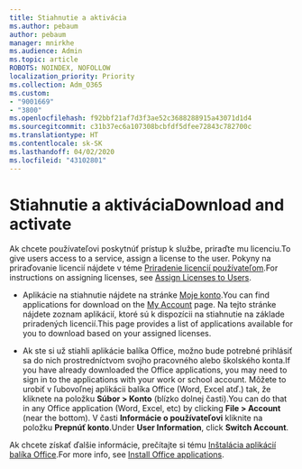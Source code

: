 ```yaml
---
title: Stiahnutie a aktivácia
ms.author: pebaum
author: pebaum
manager: mnirkhe
ms.audience: Admin
ms.topic: article
ROBOTS: NOINDEX, NOFOLLOW
localization_priority: Priority
ms.collection: Adm_O365
ms.custom:
- "9001669"
- "3800"
ms.openlocfilehash: f92bbf21af7d3f3ae52c3688288915a43071d1d4
ms.sourcegitcommit: c31b37ec6a107308bcbfdf5dfee72843c782700c
ms.translationtype: HT
ms.contentlocale: sk-SK
ms.lasthandoff: 04/02/2020
ms.locfileid: "43102801"
---
```

# <a name="download-and-activate"></a><span data-ttu-id="38690-102">Stiahnutie a aktivácia</span><span class="sxs-lookup"><span data-stu-id="38690-102">Download and activate</span></span>

<span data-ttu-id="38690-103">Ak chcete používateľovi poskytnúť prístup k službe, priraďte mu licenciu.</span><span class="sxs-lookup"><span data-stu-id="38690-103">To give users access to a service, assign a license to the user.</span></span> <span data-ttu-id="38690-104">Pokyny na priraďovanie licencií nájdete v téme [Priradenie licencií používateľom](https://docs.microsoft.com/microsoft-365/admin/manage/assign-licenses-to-users).</span><span class="sxs-lookup"><span data-stu-id="38690-104">For instructions on assigning licenses, see [Assign Licenses to Users](https://docs.microsoft.com/microsoft-365/admin/manage/assign-licenses-to-users).</span></span>

- <span data-ttu-id="38690-105">Aplikácie na stiahnutie nájdete na stránke [Moje konto](https://portal.office.com/account/#installs).</span><span class="sxs-lookup"><span data-stu-id="38690-105">You can find applications for download on the [My Account](https://portal.office.com/account/#installs) page.</span></span> <span data-ttu-id="38690-106">Na tejto stránke nájdete zoznam aplikácií, ktoré sú k dispozícii na stiahnutie na základe priradených licencií.</span><span class="sxs-lookup"><span data-stu-id="38690-106">This page provides a list of applications available for you to download based on your assigned licenses.</span></span> 

- <span data-ttu-id="38690-107">Ak ste si už stiahli aplikácie balíka Office, možno bude potrebné prihlásiť sa do nich prostredníctvom svojho pracovného alebo školského konta.</span><span class="sxs-lookup"><span data-stu-id="38690-107">If you have already downloaded the Office applications, you may need to sign in to the applications with your work or school account.</span></span> <span data-ttu-id="38690-108">Môžete to urobiť v ľubovoľnej aplikácii balíka Office (Word, Excel atď.) tak, že kliknete na položku **Súbor > Konto** (blízko dolnej časti).</span><span class="sxs-lookup"><span data-stu-id="38690-108">You can do that in any Office application (Word, Excel, etc) by clicking **File > Account** (near the bottom).</span></span> <span data-ttu-id="38690-109">V časti **Informácie o používateľovi** kliknite na položku **Prepnúť konto**.</span><span class="sxs-lookup"><span data-stu-id="38690-109">Under **User Information**, click **Switch Account**.</span></span>

<span data-ttu-id="38690-110">Ak chcete získať ďalšie informácie, prečítajte si tému [Inštalácia aplikácií balíka Office](https://docs.microsoft.com/microsoft-365/admin/setup/install-applications).</span><span class="sxs-lookup"><span data-stu-id="38690-110">For more info, see [Install Office applications](https://docs.microsoft.com/microsoft-365/admin/setup/install-applications).</span></span>
